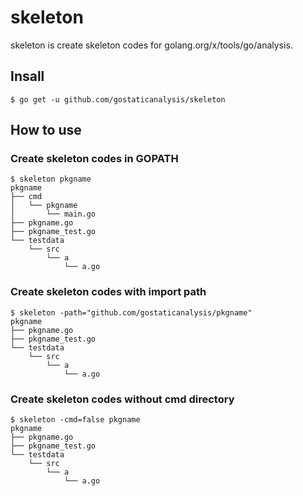 # skeleton 

skeleton is create skeleton codes for golang.org/x/tools/go/analysis.

## Insall

```
$ go get -u github.com/gostaticanalysis/skeleton
```

## How to use

### Create skeleton codes in GOPATH

```
$ skeleton pkgname
pkgname
├── cmd
│   └── pkgname
│       └── main.go
├── pkgname.go
├── pkgname_test.go
└── testdata
    └── src
        └── a
            └── a.go
```

### Create skeleton codes with import path

```
$ skeleton -path="github.com/gostaticanalysis/pkgname"
pkgname
├── pkgname.go
├── pkgname_test.go
└── testdata
    └── src
        └── a
            └── a.go
```

### Create skeleton codes without cmd directory

```
$ skeleton -cmd=false pkgname
pkgname
├── pkgname.go
├── pkgname_test.go
└── testdata
    └── src
        └── a
            └── a.go
```
